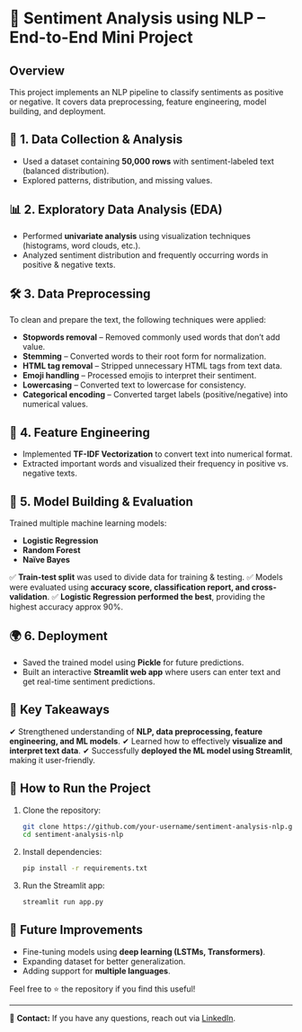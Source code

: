 # 🚀 Sentiment Analysis using NLP – End-to-End Mini Project

## Overview

This project implements an NLP pipeline to classify sentiments as positive or negative. It covers data preprocessing, feature engineering, model building, and deployment.

## 📂 1. Data Collection & Analysis

- Used a dataset containing **50,000 rows** with sentiment-labeled text (balanced distribution).
- Explored patterns, distribution, and missing values.

## 📊 2. Exploratory Data Analysis (EDA)

- Performed **univariate analysis** using visualization techniques (histograms, word clouds, etc.).
- Analyzed sentiment distribution and frequently occurring words in positive & negative texts.

## 🛠 3. Data Preprocessing

To clean and prepare the text, the following techniques were applied:

- **Stopwords removal** – Removed commonly used words that don’t add value.
- **Stemming** – Converted words to their root form for normalization.
- **HTML tag removal** – Stripped unnecessary HTML tags from text data.
- **Emoji handling** – Processed emojis to interpret their sentiment.
- **Lowercasing** – Converted text to lowercase for consistency.
- **Categorical encoding** – Converted target labels (positive/negative) into numerical values.

## 🔢 4. Feature Engineering

- Implemented **TF-IDF Vectorization** to convert text into numerical format.
- Extracted important words and visualized their frequency in positive vs. negative texts.

## 🤖 5. Model Building & Evaluation

Trained multiple machine learning models:

- **Logistic Regression**
- **Random Forest**
- **Naïve Bayes**

✅ **Train-test split** was used to divide data for training & testing.
✅ Models were evaluated using **accuracy score, classification report, and cross-validation**.
✅ **Logistic Regression performed the best**, providing the highest accuracy approx 90%.

## 🌍 6. Deployment

- Saved the trained model using **Pickle** for future predictions.
- Built an interactive **Streamlit web app** where users can enter text and get real-time sentiment predictions.

## 🎯 Key Takeaways

✔ Strengthened understanding of **NLP, data preprocessing, feature engineering, and ML models**.
✔ Learned how to effectively **visualize and interpret text data**.
✔ Successfully **deployed the ML model using Streamlit**, making it user-friendly.

## 🚀 How to Run the Project

1. Clone the repository:
   ```bash
   git clone https://github.com/your-username/sentiment-analysis-nlp.git
   cd sentiment-analysis-nlp
   ```
2. Install dependencies:
   ```bash
   pip install -r requirements.txt
   ```
3. Run the Streamlit app:
   ```bash
   streamlit run app.py
   ```

## 📌 Future Improvements

- Fine-tuning models using **deep learning (LSTMs, Transformers)**.
- Expanding dataset for better generalization.
- Adding support for **multiple languages**.

Feel free to ⭐ the repository if you find this useful!

---

📧 **Contact:** If you have any questions, reach out via [LinkedIn](https://www.linkedin.com/in/ayan-khan-917611250/).
